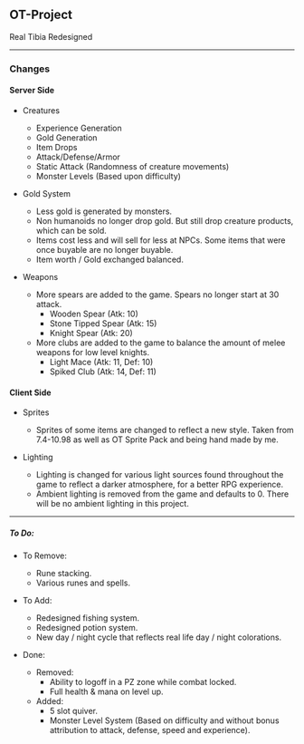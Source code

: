 ## OT-Project
Real Tibia Redesigned

------------


### Changes
#### Server Side
- Creatures
	- Experience Generation
	- Gold Generation
	- Item Drops
	- Attack/Defense/Armor
	- Static Attack (Randomness of creature movements)
	- Monster Levels (Based upon difficulty)

- Gold System
	- Less gold is generated by monsters.
	- Non humanoids no longer drop gold. But still drop creature products, which can be sold.
	- Items cost less and will sell for less at NPCs. Some items that were once buyable are no longer buyable.
	- Item worth / Gold exchanged balanced.

- Weapons
	- More spears are added to the game. Spears no longer start at 30 attack.
		- Wooden Spear (Atk: 10)
		- Stone Tipped Spear (Atk: 15)
		- Knight Spear (Atk: 20)
	- More clubs are added to the game to balance the amount of melee weapons for low level knights.
		- Light Mace (Atk: 11, Def: 10)
		- Spiked Club (Atk: 14, Def: 11)

#### Client Side
- Sprites
	- Sprites of some items are changed to reflect a new style. Taken from 7.4-10.98 as well as OT Sprite Pack and being hand made by me.

- Lighting
	- Lighting is changed for various light sources found throughout the game to reflect a darker atmosphere, for a better RPG experience.
	- Ambient lighting is removed from the game and defaults to 0. There will be no ambient lighting in this project.

------------


##### To Do:
- To Remove:
	- Rune stacking.
	- Various runes and spells.

- To Add:
	- Redesigned fishing system.
	- Redesigned potion system.
	- New day / night cycle that reflects real life day / night colorations.

- Done:
	- Removed:
		- Ability to logoff in a PZ zone while combat locked.
		- Full health & mana on level up.
	- Added:
		- 5 slot quiver.
		- Monster Level System (Based on difficulty and without bonus attribution to attack, defense, speed and experience).
